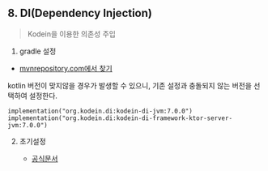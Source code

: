 ## 8. DI(Dependency Injection)
> Kodein을 이용한 의존성 주입  

1. gradle 설정

- [mvnrepository.com에서 찾기 ](https://mvnrepository.com/artifact/org.kodein.di/kodein-di-framework-ktor-server-jvm/7.0.0)

kotlin 버전이 맞지않을 경우가 발생할 수 있으니, 기존 설정과 충돌되지 않는 버전을 선택하여 설정한다.  

~~~
implementation("org.kodein.di:kodein-di-jvm:7.0.0")
implementation("org.kodein.di:kodein-di-framework-ktor-server-jvm:7.0.0")
~~~

2. 초기설정

    - [공식문서](https://kodein.org/Kodein-DI/?6.3/ktor)
   
